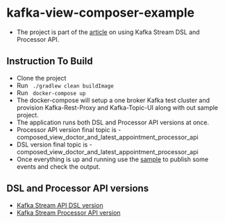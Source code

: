 # kafka-view-composer-example 

* The project is part of the [article](https://medium.com/@psaw.mora/kafka-stream-processing-composing-views-by-example-de1a8f031940) on using Kafka Stream DSL and Processor API.

## Instruction To Build
* Clone the project
* Run ` ./gradlew clean buildImage`
* Run ` docker-compose up`
* The docker-compose will setup a one broker Kafka test cluster and provision Kafka-Rest-Proxy and Kafka-Topic-UI along with out sample project.
* The application runs both DSL and Processor API versions at once.
* Processor API version final topic is - composed_view_doctor_and_latest_appointment_processor_api
* DSL version final topic is - composed_view_doctor_and_latest_appointment_processor_api
* Once everything is up and running use the [sample](src/test/java/com/psaw/kafka/stream/app/integration/SampleEventPublisher.java) to publish some events and check the output.

## DSL and Processor API versions
* [Kafka Stream API DSL version](src/main/java/com/psaw/kafka/stream/app/DoctorPatientViewComposerAppWithDsl.java)
* [Kafka Stream Processor API version](src/main/java/com/psaw/kafka/stream/app/DoctorPatientViewComposerAppWithProcessorApi.java)

